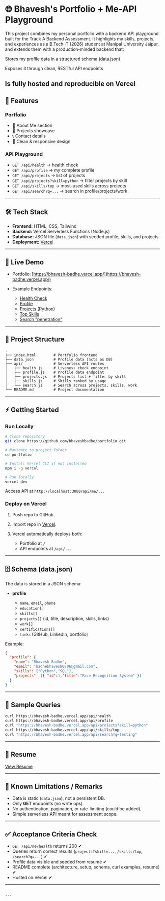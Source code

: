 
# 🌐 Bhavesh's Portfolio + Me-API Playground

This project combines my personal portfolio with a backend API playground built for the Track A Backend Assessment.
It highlights my skills, projects, and experiences as a B.Tech IT (2026) student at Manipal University Jaipur, and extends them with a production-minded backend that:

Stores my profile data in a structured schema (data.json)

Exposes it through clean, RESTful API endpoints

Is fully hosted and reproducible on Vercel
---

## 📌 Features

### Portfolio

* 💼 About Me section
* 📂 Projects showcase
* 📞 Contact details
* 🎨 Clean & responsive design

### API Playground

* `GET /api/health` → health check
* `GET /api/profile` → my complete profile
* `GET /api/projects` → list of projects
* `GET /api/projects?skill=python` → filter projects by skill
* `GET /api/skills/top` → most-used skills across projects
* `GET /api/search?q=...` → search in profile/projects/work

---

## 🛠️ Tech Stack

* **Frontend:** HTML, CSS, Tailwind
* **Backend:** Vercel Serverless Functions (Node.js)
* **Database:** JSON file (`data.json`) with seeded profile, skills, and projects
* **Deployment:** [Vercel](https://vercel.com/)

---

## 🚀 Live Demo

* Portfolio: [https://bhavesh-badhe.vercel.app/](https://bhavesh-badhe.vercel.app/)
* Example Endpoints:

  * [Health Check](https://bhavesh-badhe.vercel.app/api/health)
  * [Profile](https://bhavesh-badhe.vercel.app/api/profile)
  * [Projects (Python)](https://bhavesh-badhe.vercel.app/api/projects?skill=python)
  * [Top Skills](https://bhavesh-badhe.vercel.app/api/skills?utm_source=chatgpt.com)
  * [Search "penetration"](https://bhavesh-badhe.vercel.app/api/search?q=penetration)

---

## 📂 Project Structure

```
.
├── index.html        # Portfolio frontend
├── data.json         # Profile data (acts as DB)
├── api/              # Serverless API routes
│   ├── health.js     # Liveness check endpoint
│   ├── profile.js    # Profile data endpoint
│   ├── projects.js   # Projects list + filter by skill
│   ├── skills.js     # Skills ranked by usage
│   └── search.js     # Search across projects, skills, work
└── README.md         # Project documentation

```

---

## ⚡ Getting Started

### Run Locally

```bash
# Clone repository
git clone https://github.com/bhaveshbadhe/portfolio.git

# Navigate to project folder
cd portfolio

# Install Vercel CLI if not installed
npm i -g vercel

# Run locally
vercel dev
```

Access API at `http://localhost:3000/api/me/...`

### Deploy on Vercel

1. Push repo to GitHub.
2. Import repo in [Vercel](https://vercel.com).
3. Vercel automatically deploys both:

   * Portfolio at `/`
   * API endpoints at `/api/...`

---

## 🗄️ Schema (data.json)

The data is stored in a JSON schema:

* **profile**

  * `name`, `email`, `phone`
  * `education[]`
  * `skills[]`
  * `projects[]` (id, title, description, skills, links)
  * `work[]`
  * `certifications[]`
  * `links` (GitHub, LinkedIn, portfolio)

Example:

```json
{
  "profile": {
    "name": "Bhavesh Badhe",
    "email": "badhebhavesh0706@gmail.com",
    "skills": ["Python","SQL"],
    "projects": [{ "id":1,"title":"Face Recognition System" }]
  }
}
```

---

## 🧪 Sample Queries

```bash
curl https://bhavesh-badhe.vercel.app/api/health
curl https://bhavesh-badhe.vercel.app/api/profile
curl "https://bhavesh-badhe.vercel.app/api/projects?skill=python"
curl https://bhavesh-badhe.vercel.app/api/skills/top
curl "https://bhavesh-badhe.vercel.app/api/search?q=testing"
```

---

## 📄 Resume

[View Resume](https://drive.google.com/file/d/1C2QCXDRncuN3_gQ1IHhy-3NbbBTbP17k/view?usp=sharing)

---

## 📝 Known Limitations / Remarks

* Data is static (`data.json`), not a persistent DB.
* Only **GET** endpoints (no write ops).
* No authentication, pagination, or rate-limiting (could be added).
* Simple serverless API meant for assessment scope.

---

## ✅ Acceptance Criteria Check

* `GET /api/me/health` returns 200 ✔
* Queries return correct results (`projects?skill=...`, `/skills/top`, `/search?q=...`) ✔
* Profile data visible and seeded from resume ✔
* README complete (architecture, setup, schema, curl examples, resume) ✔
* Hosted on Vercel ✔

---

```

---





